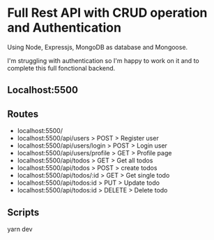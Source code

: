 # Full Rest API with CRUD operation and Authentication

Using Node, Expressjs, MongoDB as database and Mongoose.

I'm struggling with authentication so I'm happy to work on it and to complete this full fonctional backend.

## Localhost:5500

## Routes

- localhost:5500/
- localhost:5500/api/users > POST > Register user
- localhost:5500/api/users/login > POST > Login user
- localhost:5500/api/users/profile > GET > Profile page
- localhost:5500/api/todos > GET > Get all todos
- localhost:5500/api/todos > POST > create todos
- localhost:5500/api/todos/:id > GET > Get single todo
- localhost:5500/api/todos:id > PUT > Update todo
- localhost:5500/api/todos:id > DELETE > Delete todo

## Scripts

yarn dev
